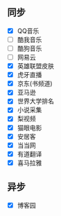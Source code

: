 
## 同步

-   [x] QQ音乐
-   [ ] 酷我音乐
-   [ ] 酷狗音乐
-   [ ] 网易云
-   [x] 英雄联盟皮肤
-   [x] 虎牙直播
-   [x] 京东(书频道)
-   [x] 亚马逊
-   [x] 世界大学排名
-   [x] 小说采集
-   [x] 梨视频
-   [x] 猫眼电影
-   [x] 安居客
-   [x] 当当网
-   [x] 有道翻译
-   [x] 喜马拉雅

## 异步

-   [x] 博客园



